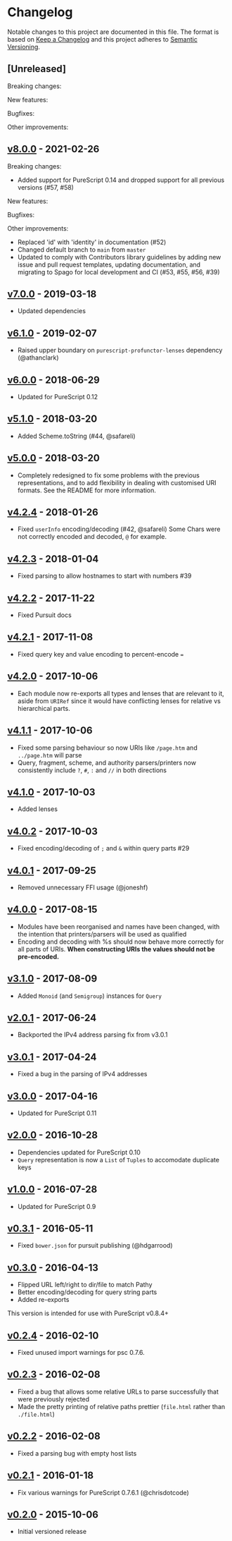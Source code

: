 # Changelog

Notable changes to this project are documented in this file. The format is based on [Keep a Changelog](https://keepachangelog.com/en/1.0.0/) and this project adheres to [Semantic Versioning](https://semver.org/spec/v2.0.0.html).

## [Unreleased]

Breaking changes:

New features:

Bugfixes:

Other improvements:

## [v8.0.0](https://github.com/purescript-contrib/purescript-uri/releases/tag/v8.0.0) - 2021-02-26

Breaking changes:
- Added support for PureScript 0.14 and dropped support for all previous versions (#57, #58)

New features:

Bugfixes:

Other improvements:
- Replaced 'id' with 'identity' in documentation (#52)
- Changed default branch to `main` from `master`
- Updated to comply with Contributors library guidelines by adding new issue and pull request templates, updating documentation, and migrating to Spago for local development and CI (#53, #55, #56, #39)

## [v7.0.0](https://github.com/purescript-contrib/purescript-uri/releases/tag/v7.0.0) - 2019-03-18

- Updated dependencies

## [v6.1.0](https://github.com/purescript-contrib/purescript-uri/releases/tag/v6.1.0) - 2019-02-07

- Raised upper boundary on `purescript-profunctor-lenses` dependency (@athanclark)

## [v6.0.0](https://github.com/purescript-contrib/purescript-uri/releases/tag/v6.0.0) - 2018-06-29

- Updated for PureScript 0.12

## [v5.1.0](https://github.com/purescript-contrib/purescript-uri/releases/tag/v5.1.0) - 2018-03-20

- Added Scheme.toString (#44, @safareli)

## [v5.0.0](https://github.com/purescript-contrib/purescript-uri/releases/tag/v5.0.0) - 2018-03-20

- Completely redesigned to fix some problems with the previous representations, and to add flexibility in dealing with customised URI formats. See the README for more information.

## [v4.2.4](https://github.com/purescript-contrib/purescript-uri/releases/tag/v4.2.4) - 2018-01-26

- Fixed `userInfo` encoding/decoding (#42, @safareli)
  Some Chars were not correctly encoded and decoded, `@` for example.

## [v4.2.3](https://github.com/purescript-contrib/purescript-uri/releases/tag/v4.2.3) - 2018-01-04

- Fixed parsing to allow hostnames to start with numbers #39

## [v4.2.2](https://github.com/purescript-contrib/purescript-uri/releases/tag/v4.2.2) - 2017-11-22

- Fixed Pursuit docs

## [v4.2.1](https://github.com/purescript-contrib/purescript-uri/releases/tag/v4.2.1) - 2017-11-08

- Fixed query key and value encoding to percent-encode `=`

## [v4.2.0](https://github.com/purescript-contrib/purescript-uri/releases/tag/v4.2.0) - 2017-10-06

- Each module now re-exports all types and lenses that are relevant to it, aside from `URIRef` since it would have conflicting lenses for relative vs hierarchical parts.

## [v4.1.1](https://github.com/purescript-contrib/purescript-uri/releases/tag/v4.1.1) - 2017-10-06

- Fixed some parsing behaviour so now URIs like `/page.htm` and `../page.htm` will parse
- Query, fragment, scheme, and authority parsers/printers now consistently include `?`, `#`, `:` and `//` in both directions

## [v4.1.0](https://github.com/purescript-contrib/purescript-uri/releases/tag/v4.1.0) - 2017-10-03

- Added lenses

## [v4.0.2](https://github.com/purescript-contrib/purescript-uri/releases/tag/v4.0.2) - 2017-10-03

- Fixed encoding/decoding of `;` and `&` within query parts #29

## [v4.0.1](https://github.com/purescript-contrib/purescript-uri/releases/tag/v4.0.1) - 2017-09-25

- Removed unnecessary FFI usage (@joneshf)

## [v4.0.0](https://github.com/purescript-contrib/purescript-uri/releases/tag/v4.0.0) - 2017-08-15

- Modules have been reorganised and names have been changed, with the intention that printers/parsers will be used as qualified
- Encoding and decoding with %s should now behave more correctly for all parts of URIs. **When constructing URIs the values should not be pre-encoded.**

## [v3.1.0](https://github.com/purescript-contrib/purescript-uri/releases/tag/v3.1.0) - 2017-08-09

- Added `Monoid` (and `Semigroup`) instances for `Query`

## [v2.0.1](https://github.com/purescript-contrib/purescript-uri/releases/tag/v2.0.1) - 2017-06-24

- Backported the IPv4 address parsing fix from v3.0.1

## [v3.0.1](https://github.com/purescript-contrib/purescript-uri/releases/tag/v3.0.1) - 2017-04-24

- Fixed a bug in the parsing of IPv4 addresses

## [v3.0.0](https://github.com/purescript-contrib/purescript-uri/releases/tag/v3.0.0) - 2017-04-16

- Updated for PureScript 0.11

## [v2.0.0](https://github.com/purescript-contrib/purescript-uri/releases/tag/v2.0.0) - 2016-10-28

- Dependencies updated for PureScript 0.10
- `Query` representation is now a `List` of `Tuples` to accomodate duplicate keys

## [v1.0.0](https://github.com/purescript-contrib/purescript-uri/releases/tag/v1.0.0) - 2016-07-28

- Updated for PureScript 0.9

## [v0.3.1](https://github.com/purescript-contrib/purescript-uri/releases/tag/v0.3.1) - 2016-05-11

- Fixed `bower.json` for pursuit publishing (@hdgarrood)

## [v0.3.0](https://github.com/purescript-contrib/purescript-uri/releases/tag/v0.3.0) - 2016-04-13

- Flipped URL left/right to dir/file to match Pathy
- Better encoding/decoding for query string parts
- Added re-exports

This version is intended for use with PureScript v0.8.4+

## [v0.2.4](https://github.com/purescript-contrib/purescript-uri/releases/tag/v0.2.4) - 2016-02-10

- Fixed unused import warnings for psc 0.7.6.

## [v0.2.3](https://github.com/purescript-contrib/purescript-uri/releases/tag/v0.2.3) - 2016-02-08

- Fixed a bug that allows some relative URLs to parse successfully that were previously rejected
- Made the pretty printing of relative paths prettier (`file.html` rather than `./file.html`)

## [v0.2.2](https://github.com/purescript-contrib/purescript-uri/releases/tag/v0.2.2) - 2016-02-08

- Fixed a parsing bug with empty host lists

## [v0.2.1](https://github.com/purescript-contrib/purescript-uri/releases/tag/v0.2.1) - 2016-01-18

- Fix various warnings for PureScript 0.7.6.1 (@chrisdotcode)

## [v0.2.0](https://github.com/purescript-contrib/purescript-uri/releases/tag/v0.2.0) - 2015-10-06

- Initial versioned release
